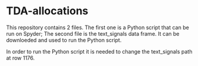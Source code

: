 # TDA-allocations

This repository contains 2 files. The first one is a Python script that can be run on Spyder;
The second file is the text_signals data frame. It can be downloeded and used to run the Python script.

In order to run the Python script it is needed to change the text_signals path at row 1176.
